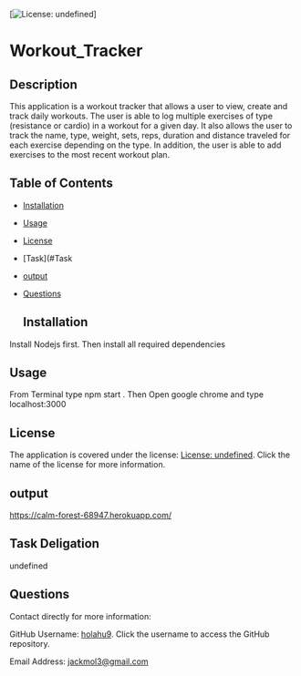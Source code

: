[![License: undefined]()]


  # Workout_Tracker 


  ## Description 

This application is a workout tracker that allows a user to view, create and track daily workouts. The user is able to log multiple exercises of type (resistance or cardio) in a workout for a given day. It also allows the user to track the name, type, weight, sets, reps, duration and distance traveled for each exercise depending on the type. In addition, the user is able to add exercises to the most recent workout plan. 


  ## Table of Contents

* [Installation](#installation)
* [Usage](#usage)
* [License](#license)
* [Task](#Task
* [output](#output)
* [Questions](#questions)


  ## Installation 

Install Nodejs first. Then install all required dependencies 


  ## Usage 

From Terminal type npm start . Then Open google chrome and type localhost:3000 

## License 


  The application is covered under the license: [License: undefined](). Click the name of the license for more information.

## output 


  https://calm-forest-68947.herokuapp.com/

## Task Deligation 

undefined


  ## Questions 

Contact directly for more information:

GitHub Username: [holahu9](https://github.com/holahu9). Click the username to access the GitHub repository. 

Email Address: [jackmol3@gmail.com](mailto:jackmol3@gmail.com)